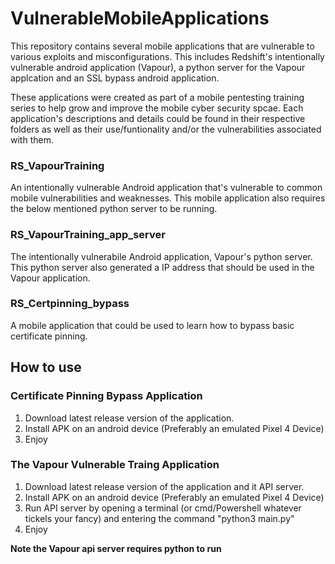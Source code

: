 # VulnerableMobileApplications
This repository contains several mobile applications that are vulnerable to various exploits and misconfigurations. This includes Redshift's intentionally vulnerable android application (Vapour), a python server for the Vapour applcation and an SSL bypass android application.

These applications were created as part of a mobile pentesting training series to help grow and improve the mobile cyber security spcae. Each application's descriptions and details could be found in their respective folders as well as their use/funtionality and/or the vulnerabilities associated with them.

### RS_VapourTraining
An intentionally vulnerable Android application that's vulnerable to common mobile vulnerabilities and weaknesses. This mobile application also requires the below mentioned python server to be running.

### RS_VapourTraining_app_server
The intentionally vulnerabile Android application, Vapour's python server. This python server also generated a IP address that should be used in the Vapour application.

### RS_Certpinning_bypass
A mobile application that could be used to learn how to bypass basic certificate pinning.

## How to use

### Certificate Pinning Bypass Application
1. Download latest release version of the application.
2. Install APK on an android device (Preferably an emulated Pixel 4 Device)
3. Enjoy

### The Vapour Vulnerable Traing Application
1. Download latest release version of the application and it API server.
2. Install APK on an android device (Preferably an emulated Pixel 4 Device)
3. Run API server by opening a terminal (or cmd/Powershell whatever tickels your fancy) and entering the command "python3 main.py"
4.  Enjoy

**Note the Vapour api server requires python to run**

